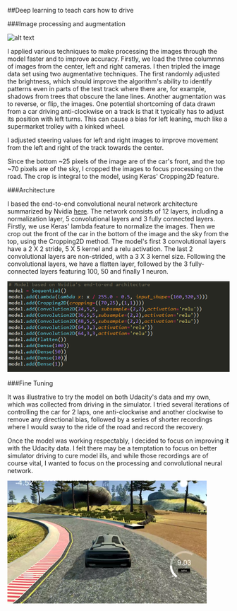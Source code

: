 
[//]: # (Image References)

[image1]: ./data/IMG/center_2016_12_01_13_30_48_287.jpg "Simulator"
[image2]: ./images/model.png "Convolutional Neural Network in Keras"
[image3]: ./images/car_driving.png "Autonomous Mode"

##Deep learning to teach cars how to drive

###Image processing and augmentation

![alt text][image1]

I applied various techniques to make processing the images through the model faster and to improve accuracy. 
Firstly, we load the three colummns of images from the center, left and right cameras. I then tripled the image data set using two augmentative techniques. The first randomly adjusted the brightness, which should improve the algorithm's ability to identify patterns even in parts of the test track where there are, for example, shadows from trees that obscure the lane lines. 
Another augmentation was to reverse, or flip, the images. One potential shortcoming of data drawn from a car driving anti-clockwise on a track is that it typically has to adjust its position with left turns. This can cause a bias for left leaning, much like a supermarket trolley with a kinked wheel. 

I adjusted steering values for left and right images to improve movement from the left and right of the track towards the center.

Since the bottom ~25 pixels of the image are of the car's front, and the top ~70 pixels are of the sky, I cropped the images to focus processing on the road. The crop is integral to the model, using Keras' Cropping2D feature.

###Architecture

I based the end-to-end convolutional neural network architecture summarized by Nvidia [here](http://bit.ly/1T206A2).
The network consists of 12 layers, including a normalization layer, 5 convolutional layers and 3 fully connected layers. 
Firstly, we use Keras' lambda feature to normalize the images. Then we crop out the front of the car in the bottom of the image and the sky from the top, using the Cropping2D method.
The model's first 3 convolutional layers have a 2 X 2 stride, 5 X 5 kernel and a relu activation. The last 2 convolutional layers are non-strided, with a 3 X 3 kernel size. Following the convolutional layers, we have a flatten layer, followed by the 3 fully-connected layers featuring 100, 50 and finally 1 neuron.

![alt text][image2]

###Fine Tuning

It was illustrative to try the model on both Udacity's data and my own, which was collected from driving in the simulator. I tried several iterations of controlling the car for 2 laps, one anti-clockwise and another clockwise to remove any directional bias, followed by a series of shorter recordings where I would sway to the ride of the road and record the recovery. 

Once the model was working respectably, I decided to focus on improving it with the Udacity data. I felt there may be a temptation to focus on better simulator driving to cure model ills, and while those recordings are of course vital, I wanted to focus on the processing and convolutional neural network.

![alt text][image3]